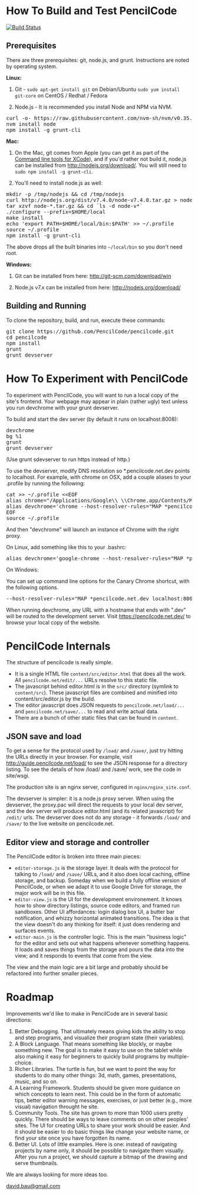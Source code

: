 
How To Build and Test PencilCode
================================
[![Build Status](https://travis-ci.org/PencilCode/pencilcode.png?branch=master)](https://travis-ci.org/PencilCode/pencilcode)


Prerequisites
-------------
There are three prerequisites: git, node.js, and grunt. Instructions are noted by operating system.

__Linux:__

1. Git -
`sudo apt-get install git` on Debian/Ubuntu
`sudo yum install git-core` on CentOS / Redhat / Fedora

2. Node.js -
It is recommended you install Node and NPM via NVM.
<pre>
curl -o- https://raw.githubusercontent.com/nvm-sh/nvm/v0.35.3/install.sh | bash
nvm install node
npm install -g grunt-cli
</pre>

__Mac:__

1. On the Mac, git comes from Apple (you can get it as part of the
[Command line tools for XCode](https://developer.apple.com/downloads/index.action?q=xcode#)),
and if you'd rather not build it, node.js can be installed from
http://nodejs.org/download/.
You will still need to `sudo npm install -g grunt-cli`.

2. You'll need to install node.js as well:
<pre>
mkdir -p /tmp/nodejs && cd /tmp/nodejs
curl http://nodejs.org/dist/v7.4.0/node-v7.4.0.tar.gz > node-latest.tar.gz
tar xzvf node-*.tar.gz && cd `ls -d node-v*`
./configure --prefix=$HOME/local
make install
echo 'export PATH=$HOME/local/bin:$PATH' &gt;&gt; ~/.profile
source ~/.profile
npm install -g grunt-cli
</pre>

The above drops all the built binaries into `~/local/bin` so you don't need root.

__Windows:__

1. Git can be installed from here: http://git-scm.com/download/win

2. Node.js v7.x can be installed from here: http://nodejs.org/download/


Building and Running
---------------------
To clone the repository, build, and run, execute these commands:
<pre>
git clone https://github.com/PencilCode/pencilcode.git
cd pencilcode
npm install
grunt
grunt devserver
</pre>


How To Experiment with PencilCode
=================================

To experiment with PencilCode, you will want to run a local
copy of the site's frontend. Your webpage may appear in plain (rather ugly) text unless you run devchrome with your grunt devserver.

To build and start the dev server (by default it runs on localhost:8008):

<pre>
devchrome
bg %1
grunt
grunt devserver
</pre>

(Use grunt sdevserver to run https instead of http.)

To use the devserver, modify DNS resolution so *.pencilcode.net.dev points to
localhost.  For example, with chrome on OSX, add a couple aliases to
your .profile by running the following:

<pre>
cat &gt;&gt; ~/.profile &lt;&lt;EOF
alias chrome="/Applications/Google\\ \\Chrome.app/Contents/MacOS/Google\\ \\Chrome"
alias devchrome='chrome --host-resolver-rules="MAP *pencilcode.net.dev localhost:8008" --user-data-dir=$HOME/devchrome --ignore-certificate-errors http://pencilcode.net.dev/'
EOF
source ~/.profile
</pre>

And then "devchrome" will launch an instance of Chrome with the right proxy.

On Linux, add something like this to your .bashrc:

<pre>
alias devchrome='google-chrome --host-resolver-rules="MAP *pencilcode.net.dev localhost:8008" --user-data-dir=$HOME/devchrome http://pencilcode.net.dev/'
</pre>

On Windows:

You can set up command line options for the Canary Chrome shortcut, with the following options.

<pre>
--host-resolver-rules="MAP *pencilcode.net.dev localhost:8008" --ignore-certificate-errors https://pencilcode.net.dev/"
</pre>

When running devchrome, any URL with a hostname that ends with ".dev"
will be routed to the development server.  Visit https://pencilcode.net.dev/
to browse your local copy of the website.


PencilCode Internals
====================

The structure of pencilcode is really simple.
* It is a single HTML file `content/src/editor.html` that does all the work.
  All `pencilcode.net/edit/...` URLs resolve to this static file.
* The javascript behind editor.html is in the `src/` directory (symlink
  to `content/src`).  These javascript files are combined and minified
  into content/src/editor.js by the build.
* The editor javascript does JSON requests to `pencilcode.net/load/...`
  and `pencilcode.net/save/...` to read and write actual data.
* There are a bunch of other static files that can be found in
  `content`.

JSON save and load
------------------

To get a sense for the protocol used by `/load/` and `/save/`, just
try hitting the URLs directly in your browser.  For example, visit
http://guide.pencilcode.net/load/ to see the JSON response for
a directory listing.  To see the details of how /load/ and /save/
work, see the code in site/wsgi.

The production site is an nginx server, configured in `nginx/nginx_site.conf`.

The devserver is simpler: it is a node.js proxy server.  When using
the devserver, the proxy.pac will direct the requests to your local
dev server, and the dev server will produce editor.html (and its
related javascript) for `/edit/` urls.  The devserver does not do any
storage - it forwards `/load/` and `/save/` to the live website on
pencilcode.net.

Editor view and storage and controller
--------------------------------------

The PencilCode editor is broken into three main pieces:

* `editor-storage.js` is the storage layer.  It deals with the
  protocol for talking to `/load/` and `/save/` URLs, and it also
  does local caching, offline storage, and backup.  Someday
  when we build a fully offline version of PencilCode, or when
  we adapt it to use Google Drive for storage, the major work
  will be in this file.
* `editor-view.js` is the UI for the development environement.
  It knows how to show directory listings, source code editors,
  and framed run sandboxes.  Other UI affordances: login dialog
  box UI, a butter bar notification, and whizzy horizontal
  animated transitions.  The idea is that the view doesn't
  do any thinking for itself: it just does rendering and
  surfaces events.
* `editor-main.js` is the controller logic.  This is the main
  "business logic" for the editor and sets out what happens
  whenever something happens.  It loads and saves things
  from the storage and pours the data into the view; and
  it responds to events that come from the view.

The view and the main logic are a bit large and probably should
be refactored into further smaller pieces.

Roadmap
=======

Improvements we'd like to make in PencilCode are in several basic
directions:

1. Better Debugging.  That ultimately means giving kids the ability to stop
   and step programs, and visualize their program state (their variables).
2. A Block Language.  That means something like blockly, or maybe
   something new.  The goal is to make it easy to use on the tablet
   while also making it easy for beginners to quickly build
   programs by multiple-choice.
3. Richer Libraries.  The turtle is fun, but we want to point the
   way for students to do many other things: 3d, math, games,
   presentations, music, and so on.
4. A Learning Framework.  Students should be given more guidance
   on which concepts to learn next.  This could be in the form of
   automatic tips, better editor warning messages, exercises, or
   just better (e.g., more visual) navigation throught he site.
5. Community Tools.  The site has grown to more than 1000 users
   pretty quickly.  There should be ways to leave comments on
   on other peoples' sites.  The UI for creating URLs to share
   your work should be easier.  And it should be easier to do basic
   things like change your website name, or find your site once
   you have forgotten its name.
6. Better UI.  Lots of little examples.  Here is one: instead of
   navigating projects by name only, it should be possible to
   navigate them visually.  After you run a project, we should
   capture a bitmap of the drawing and serve thumbnails.

We are always looking for more ideas too.

david.bau@gmail.com

